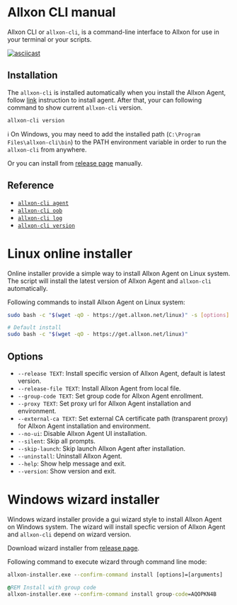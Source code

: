 # Allxon CLI manual
Allxon CLI or `allxon-cli`, is a command-line interface to Allxon for use in your terminal or your scripts.

[![asciicast](https://asciinema.org/a/m4pz3rf9sO9Jfc2zcrvVl3PhE.svg)](https://asciinema.org/a/m4pz3rf9sO9Jfc2zcrvVl3PhE)

## Installation
The `allxon-cli` is installed automatically when you install the Allxon Agent, follow [link](https://www.allxon.com/knowledge/install-allxon-agent-via-command-prompt) instruction to install agent.
After that, your can following command to show current `allxon-cli` version.

```
allxon-cli version
```

ℹ️ On Windows, you may need to add the installed path (`C:\Program Files\allxon-cli\bin`) to the PATH environment variable in order to run the `allxon-cli` from anywhere.

Or you can install from [release page](https://github.com/allxon/allxon-cli/releases) manually.

## Reference
- [`allxon-cli agent`](agent.md)
- [`allxon-cli oob`](oob.md)
- [`allxon-cli log`](log.md)
- [`allxon-cli version`](version.md)

# Linux online installer
Online installer provide a simple way to install Allxon Agent on Linux system. The script will install the latest version of Allxon Agent and `allxon-cli` automatically.

Following commands to install Allxon Agent on Linux system:
```bash
sudo bash -c "$(wget -qO - https://get.allxon.net/linux)" -s [options] [arguments]

# Default install
sudo bash -c "$(wget -qO - https://get.allxon.net/linux)"
```

## Options 
- `--release TEXT`: Install specific version of Allxon Agent, default is latest version.
- `--release-file TEXT`: Install Allxon Agent from local file.
- `--group-code TEXT`: Set group code for Allxon Agent enrollment.
- `--proxy TEXT`: Set proxy url for Allxon Agent installation and environment. 
- `--external-ca TEXT`: Set external CA certificate path (transparent proxy) for Allxon Agent installation and environment.
- `--no-ui`: Disable Allxon Agent UI installation.
- `--silent`: Skip all prompts.
- `--skip-launch`: Skip launch Allxon Agent after installation.
- `--uninstall`: Uninstall Allxon Agent.
- `--help`: Show help message and exit.
- `--version`: Show version and exit.

# Windows wizard installer
Windows wizard installer provide a gui wizard style to install Allxon Agent on Windows system. The wizard will install specfic version of Allxon Agent and `allxon-cli` depend on wizard version.

Download wizard installer from [release page](https://github.com/allxon/allxon-cli/releases).

Following command to execute wizard through command line mode:
```cmd
allxon-installer.exe --confirm-command install [options]=[arguments]

@REM Install with group code
allxon-installer.exe --confirm-command install group-code=AQOPKN4B
```